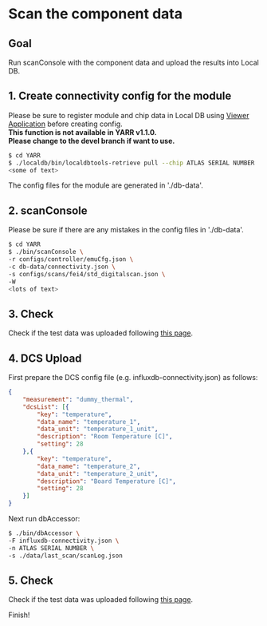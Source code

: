 # Scan the component data

## Goal

Run scanConsole with the component data and upload the results into Local DB.

## 1. Create connectivity config for the module

Please be sure to register module and chip data in Local DB using [Viewer Application](database_demonstration_check_viewer.md) before creating config.<br>
**This function is not available in YARR v1.1.0.**<br>
**Please change to the devel branch if want to use.**<br>

```bash
$ cd YARR
$ ./localdb/bin/localdbtools-retrieve pull --chip ATLAS SERIAL NUMBER 
<some of text>
```

The config files for the module are generated in './db-data'.<br>

## 2. scanConsole

Please be sure if there are any mistakes in the config files in './db-data'.

```bash
$ cd YARR
$ ./bin/scanConsole \
-r configs/controller/emuCfg.json \
-c db-data/connectivity.json \
-s configs/scans/fei4/std_digitalscan.json \
-W
<lots of text>
```

## 3. Check

Check if the test data was uploaded following [this page](database_demonstration_check_viewer.md).<br>

## 4. DCS Upload

First prepare the DCS config file (e.g. influxdb-connectivity.json) as follows:

```json
{
    "measurement": "dummy_thermal",
    "dcsList": [{
        "key": "temperature",
        "data_name": "temperature_1",
        "data_unit": "temperature_1_unit",
        "description": "Room Temperature [C]",
        "setting": 28
    },{
        "key": "temperature",
        "data_name": "temperature_2",
        "data_unit": "temperature_2_unit",
        "description": "Board Temperature [C]",
        "setting": 28
    }]
}
```

Next run dbAccessor:

```bash
$ ./bin/dbAccessor \
-F influxdb-connectivity.json \
-n ATLAS SERIAL NUMBER \
-s ./data/last_scan/scanLog.json
```

## 5. Check

Check if the test data was uploaded following [this page](database_demonstration_check_viewer.md).<br>

Finish!
